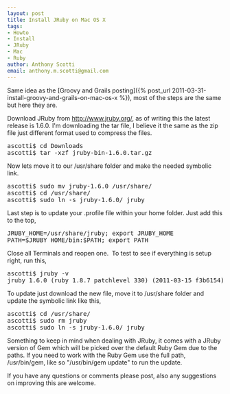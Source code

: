 ```yaml
--- 
layout: post
title: Install JRuby on Mac OS X
tags: 
- Howto
- Install
- JRuby
- Mac
- Ruby
author: Anthony Scotti
email: anthony.m.scotti@gmail.com
---
```

Same idea as the [Groovy and Grails posting]({% post_url 2011-03-31-install-groovy-and-grails-on-mac-os-x %}), most of the steps are the same but here they are.

Download JRuby from http://www.jruby.org/, as of writing this the latest release is 1.6.0. I'm downloading the tar file, I believe it the same as the zip file just different format used to compress the files.

<pre>ascotti$ cd Downloads
ascotti$ tar -xzf jruby-bin-1.6.0.tar.gz</pre>

Now lets move it to our /usr/share folder and make the needed symbolic link.

<pre>ascotti$ sudo mv jruby-1.6.0 /usr/share/
ascotti$ cd /usr/share/
ascotti$ sudo ln -s jruby-1.6.0/ jruby</pre>

Last step is to update your .profile file within your home folder. Just add this to the top,

<pre>JRUBY_HOME=/usr/share/jruby; export JRUBY_HOME
PATH=$JRUBY_HOME/bin:$PATH; export PATH</pre>

Close all Terminals and reopen one.  To test to see if everything is setup right, run this,

<pre>ascotti$ jruby -v
jruby 1.6.0 (ruby 1.8.7 patchlevel 330) (2011-03-15 f3b6154) (Java HotSpot(TM) Client VM 1.6.0_24) [darwin-i386-java]</pre>

To update just download the new file, move it to /usr/share folder and update the symbolic link like this,

<pre>ascotti$ cd /usr/share/
ascotti$ sudo rm jruby
ascotti$ sudo ln -s jruby-1.6.0/ jruby</pre>

Something to keep in mind when dealing with JRuby, it comes with a JRuby version of Gem which will be picked over the default Ruby Gem due to the paths. If you need to work with the Ruby Gem use the full path, /usr/bin/gem, like so "/usr/bin/gem update" to run the update.

If you have any questions or comments please post, also any suggestions on improving this are welcome.
